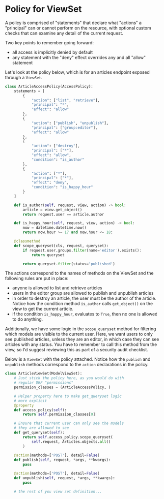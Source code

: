 # Policy for ViewSet

A policy is comprised of "statements" that declare what "actions" a "principal" can or cannot perform on the resource, with optional custom checks that can examine any detail of the current request.

Two key points to remember going forward:

* all access is implicitly denied by default
* any statement with the "deny" effect overrides any and all "allow" statement

Let's look at the policy below, which is for an articles endpoint exposed through a `ViewSet`.

```python hl_lines="9"
class ArticleAccessPolicy(AccessPolicy):
    statements = [
        {
            "action": ["list", "retrieve"],
            "principal": "*",
            "effect": "allow"
        },
        {
            "action": ["publish", "unpublish"],
            "principal": ["group:editor"],
            "effect": "allow"            
        },
        {
            "action": ["destroy"],
            "principal": ["*"],
            "effect": "allow",
            "condition": "is_author"         
        },
        {
            "action": ["*"],
            "principal": ["*"],
            "effect": "deny",
            "condition": "is_happy_hour"
        }
    ]

    def is_author(self, request, view, action) -> bool:
        article = view.get_object()
        return request.user == article.author 

    def is_happy_hour(self, request, view, action) -> bool:
        now = datetime.datetime.now()
        return now.hour >= 17 and now.hour <= 18:

    @classmethod
    def scope_queryset(cls, request, queryset):
        if request.user.groups.filter(name='editor').exists():
            return queryset

        return queryset.filter(status='published')
```

The actions correspond to the names of methods on the ViewSet and the following rules are put in place:

- anyone is allowed to list and retrieve articles
- users in the editor group are allowed to publish and unpublish articles
- in order to destroy an article, the user must be the author of the article. Notice how the condition method `is_author` calls `get_object()` on the view to get the current article.
- if the condition `is_happy_hour`, evaluates to `True`, then no one is allowed to do anything.

Additionally, we have some logic in the `scope_queryset` method for filtering which models are visible to the current user. Here, we want users to only see published articles, unless they are an editor, in which case they can see articles with any status. You have to remember to call this method from the view, so I'd suggest reviewing this as part of a security audit checklist.

Below is a `ViewSet` with the policy attached. Notice how the `publish` and `unpublish` methods correspond to the `action` declarations in the policy.

```python hl_lines="20 24"
class ArticleViewSet(ModelViewSet):
    # Just stick the policy here, as you would do with
    # regular DRF "permissions"
    permission_classes = (ArticleAccessPolicy, )

    # Helper property here to make get_queryset logic
    # more explicit
    @property
    def access_policy(self):
        return self.permission_classes[0]

    # Ensure that current user can only see the models 
    # they are allowed to see
    def get_queryset(self):
        return self.access_policy.scope_queryset(
            self.request, Articles.objects.all()
        )
    
    @action(methods=['POST'], detail=False)
    def publish(self, request, *args, **kwargs):
        pass

    @action(methods=['POST'], detail=False)
    def unpublish(self, request, *args, **kwargs):
        pass

    # the rest of you view set definition...
```
